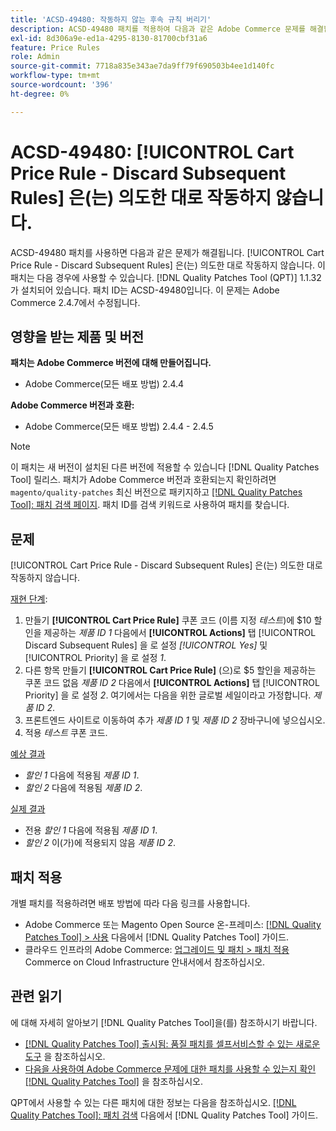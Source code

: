```yaml
---
title: 'ACSD-49480: 작동하지 않는 후속 규칙 버리기'
description: ACSD-49480 패치를 적용하여 다음과 같은 Adobe Commerce 문제를 해결합니다. [!UICONTROL Cart Price Rule - Discard Subsequent Rules] 은(는) 의도한 대로 작동하지 않습니다.
exl-id: 8d306a9e-ed1a-4295-8130-81700cbf31a6
feature: Price Rules
role: Admin
source-git-commit: 7718a835e343ae7da9ff79f690503b4ee1d140fc
workflow-type: tm+mt
source-wordcount: '396'
ht-degree: 0%

---
```


# ACSD-49480: [!UICONTROL Cart Price Rule - Discard Subsequent Rules] 은(는) 의도한 대로 작동하지 않습니다.

ACSD-49480 패치를 사용하면 다음과 같은 문제가 해결됩니다. [!UICONTROL Cart Price Rule - Discard Subsequent Rules] 은(는) 의도한 대로 작동하지 않습니다. 이 패치는 다음 경우에 사용할 수 있습니다. [!DNL Quality Patches Tool (QPT)] 1.1.32가 설치되어 있습니다. 패치 ID는 ACSD-49480입니다. 이 문제는 Adobe Commerce 2.4.7에서 수정됩니다.

## 영향을 받는 제품 및 버전

**패치는 Adobe Commerce 버전에 대해 만들어집니다.**

* Adobe Commerce(모든 배포 방법) 2.4.4

**Adobe Commerce 버전과 호환:**

* Adobe Commerce(모든 배포 방법) 2.4.4 - 2.4.5

>[!NOTE]
>
>이 패치는 새 버전이 설치된 다른 버전에 적용할 수 있습니다 [!DNL Quality Patches Tool] 릴리스. 패치가 Adobe Commerce 버전과 호환되는지 확인하려면 `magento/quality-patches` 최신 버전으로 패키지하고 [[!DNL Quality Patches Tool]: 패치 검색 페이지](https://experienceleague.adobe.com/tools/commerce-quality-patches/index.html). 패치 ID를 검색 키워드로 사용하여 패치를 찾습니다.

## 문제

[!UICONTROL Cart Price Rule - Discard Subsequent Rules] 은(는) 의도한 대로 작동하지 않습니다.

<u>재현 단계</u>:

1. 만들기 **[!UICONTROL Cart Price Rule]** 쿠폰 코드 (이름 지정 *테스트*)에 $10 할인을 제공하는 *제품 ID 1* 다음에서 **[!UICONTROL Actions]** 탭 [!UICONTROL Discard Subsequent Rules] 을 로 설정 *[!UICONTROL Yes]* 및 [!UICONTROL Priority] 을 로 설정 *1*.
1. 다른 항목 만들기 **[!UICONTROL Cart Price Rule]** (으)로 $5 할인을 제공하는 쿠폰 코드 없음 *제품 ID 2* 다음에서 **[!UICONTROL Actions]** 탭 [!UICONTROL Priority] 을 로 설정 *2*. 여기에서는 다음을 위한 글로벌 세일이라고 가정합니다. *제품 ID 2*.
1. 프론트엔드 사이트로 이동하여 추가 *제품 ID 1* 및 *제품 ID 2* 장바구니에 넣으십시오.
1. 적용 *테스트* 쿠폰 코드.

<u>예상 결과</u>

* *할인 1* 다음에 적용됨 *제품 ID 1*.
* *할인 2* 다음에 적용됨 *제품 ID 2*.

<u>실제 결과</u>

* 전용 *할인 1* 다음에 적용됨 *제품 ID 1*.
* *할인 2* 이(가)에 적용되지 않음 *제품 ID 2*.

## 패치 적용

개별 패치를 적용하려면 배포 방법에 따라 다음 링크를 사용합니다.

* Adobe Commerce 또는 Magento Open Source 온-프레미스: [[!DNL Quality Patches Tool] > 사용](https://experienceleague.adobe.com/docs/commerce-operations/tools/quality-patches-tool/usage.html) 다음에서 [!DNL Quality Patches Tool] 가이드.
* 클라우드 인프라의 Adobe Commerce: [업그레이드 및 패치 > 패치 적용](https://experienceleague.adobe.com/docs/commerce-cloud-service/user-guide/develop/upgrade/apply-patches.html) Commerce on Cloud Infrastructure 안내서에서 참조하십시오.

## 관련 읽기

에 대해 자세히 알아보기 [!DNL Quality Patches Tool]을(를) 참조하시기 바랍니다.

* [[!DNL Quality Patches Tool] 출시됨: 품질 패치를 셀프서비스할 수 있는 새로운 도구](/help/announcements/adobe-commerce-announcements/magento-quality-patches-released-new-tool-to-self-serve-quality-patches.md) 을 참조하십시오.
* [다음을 사용하여 Adobe Commerce 문제에 대한 패치를 사용할 수 있는지 확인 [!DNL Quality Patches Tool]](/help/support-tools/patches-available-in-qpt-tool/check-patch-for-magento-issue-with-magento-quality-patches.md) 을 참조하십시오.

QPT에서 사용할 수 있는 다른 패치에 대한 정보는 다음을 참조하십시오. [[!DNL Quality Patches Tool]: 패치 검색](https://experienceleague.adobe.com/tools/commerce-quality-patches/index.html) 다음에서 [!DNL Quality Patches Tool] 가이드.
